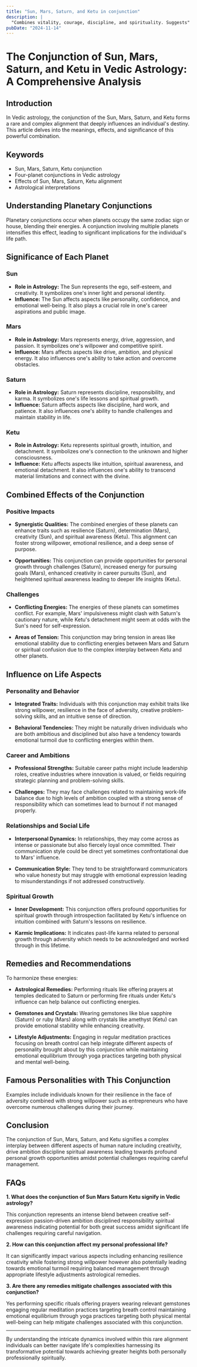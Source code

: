```yaml
---
title: "Sun, Mars, Saturn, and Ketu in conjunction"
description: |
  "Combines vitality, courage, discipline, and spirituality. Suggests"
pubDate: "2024-11-14"
---
```


# The Conjunction of Sun, Mars, Saturn, and Ketu in Vedic Astrology: A Comprehensive Analysis

## Introduction

In Vedic astrology, the conjunction of the Sun, Mars, Saturn, and Ketu forms a rare and complex alignment that deeply influences an individual's destiny. This article delves into the meanings, effects, and significance of this powerful combination.

## Keywords

- Sun, Mars, Saturn, Ketu conjunction
- Four-planet conjunctions in Vedic astrology
- Effects of Sun, Mars, Saturn, Ketu alignment
- Astrological interpretations

## Understanding Planetary Conjunctions

Planetary conjunctions occur when planets occupy the same zodiac sign or house, blending their energies. A conjunction involving multiple planets intensifies this effect, leading to significant implications for the individual's life path.

## Significance of Each Planet

### Sun

- **Role in Astrology:** The Sun represents the ego, self-esteem, and creativity. It symbolizes one's inner light and personal identity.
- **Influence:** The Sun affects aspects like personality, confidence, and emotional well-being. It also plays a crucial role in one's career aspirations and public image.

### Mars

- **Role in Astrology:** Mars represents energy, drive, aggression, and passion. It symbolizes one's willpower and competitive spirit.
- **Influence:** Mars affects aspects like drive, ambition, and physical energy. It also influences one's ability to take action and overcome obstacles.

### Saturn

- **Role in Astrology:** Saturn represents discipline, responsibility, and karma. It symbolizes one's life lessons and spiritual growth.
- **Influence:** Saturn affects aspects like discipline, hard work, and patience. It also influences one's ability to handle challenges and maintain stability in life.

### Ketu

- **Role in Astrology:** Ketu represents spiritual growth, intuition, and detachment. It symbolizes one's connection to the unknown and higher consciousness.
- **Influence:** Ketu affects aspects like intuition, spiritual awareness, and emotional detachment. It also influences one's ability to transcend material limitations and connect with the divine.

## Combined Effects of the Conjunction

### Positive Impacts

- **Synergistic Qualities:** The combined energies of these planets can enhance traits such as resilience (Saturn), determination (Mars), creativity (Sun), and spiritual awareness (Ketu). This alignment can foster strong willpower, emotional resilience, and a deep sense of purpose.
  
- **Opportunities:** This conjunction can provide opportunities for personal growth through challenges (Saturn), increased energy for pursuing goals (Mars), enhanced creativity in career pursuits (Sun), and heightened spiritual awareness leading to deeper life insights (Ketu).

### Challenges

- **Conflicting Energies:** The energies of these planets can sometimes conflict. For example, Mars' impulsiveness might clash with Saturn's cautionary nature, while Ketu's detachment might seem at odds with the Sun's need for self-expression.

- **Areas of Tension:** This conjunction may bring tension in areas like emotional stability due to conflicting energies between Mars and Saturn or spiritual confusion due to the complex interplay between Ketu and other planets.

## Influence on Life Aspects

### Personality and Behavior

- **Integrated Traits:** Individuals with this conjunction may exhibit traits like strong willpower, resilience in the face of adversity, creative problem-solving skills, and an intuitive sense of direction.

- **Behavioral Tendencies:** They might be naturally driven individuals who are both ambitious and disciplined but also have a tendency towards emotional turmoil due to conflicting energies within them.

### Career and Ambitions

- **Professional Strengths:** Suitable career paths might include leadership roles, creative industries where innovation is valued, or fields requiring strategic planning and problem-solving skills.

- **Challenges:** They may face challenges related to maintaining work-life balance due to high levels of ambition coupled with a strong sense of responsibility which can sometimes lead to burnout if not managed properly.

### Relationships and Social Life

- **Interpersonal Dynamics:** In relationships, they may come across as intense or passionate but also fiercely loyal once committed. Their communication style could be direct yet sometimes confrontational due to Mars' influence.

- **Communication Style:** They tend to be straightforward communicators who value honesty but may struggle with emotional expression leading to misunderstandings if not addressed constructively.

### Spiritual Growth

- **Inner Development:** This conjunction offers profound opportunities for spiritual growth through introspection facilitated by Ketu's influence on intuition combined with Saturn's lessons on resilience.
  
- **Karmic Implications:** It indicates past-life karma related to personal growth through adversity which needs to be acknowledged and worked through in this lifetime.

## Remedies and Recommendations

To harmonize these energies:

- **Astrological Remedies:** Performing rituals like offering prayers at temples dedicated to Saturn or performing fire rituals under Ketu's influence can help balance out conflicting energies.
  
- **Gemstones and Crystals:** Wearing gemstones like blue sapphire (Saturn) or ruby (Mars) along with crystals like amethyst (Ketu) can provide emotional stability while enhancing creativity.
  
- **Lifestyle Adjustments:** Engaging in regular meditation practices focusing on breath control can help integrate different aspects of personality brought about by this conjunction while maintaining emotional equilibrium through yoga practices targeting both physical and mental well-being.


## Famous Personalities with This Conjunction

Examples include individuals known for their resilience in the face of adversity combined with strong willpower such as entrepreneurs who have overcome numerous challenges during their journey.


## Conclusion

The conjunction of Sun, Mars, Saturn, and Ketu signifies a complex interplay between different aspects of human nature including creativity, drive ambition discipline spiritual awareness leading towards profound personal growth opportunities amidst potential challenges requiring careful management.


## FAQs

**1. What does the conjunction of Sun Mars Saturn Ketu signify in Vedic astrology?**

This conjunction represents an intense blend between creative self-expression passion-driven ambition disciplined responsibility spiritual awareness indicating potential for both great success amidst significant life challenges requiring careful navigation.


**2. How can this conjunction affect my personal professional life?**

It can significantly impact various aspects including enhancing resilience creativity while fostering strong willpower however also potentially leading towards emotional turmoil requiring balanced management through appropriate lifestyle adjustments astrological remedies.


**3. Are there any remedies mitigate challenges associated with this conjunction?**

Yes performing specific rituals offering prayers wearing relevant gemstones engaging regular meditation practices targeting breath control maintaining emotional equilibrium through yoga practices targeting both physical mental well-being can help mitigate challenges associated with this conjunction.


---

By understanding the intricate dynamics involved within this rare alignment individuals can better navigate life's complexities harnessing its transformative potential towards achieving greater heights both personally professionally spiritually.